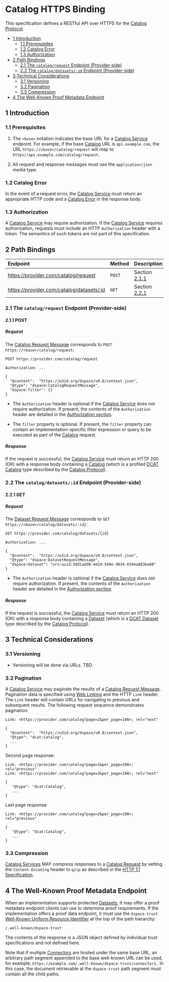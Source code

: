 # Catalog HTTPS Binding

This specification defines a RESTful API over HTTPS for the [Catalog Protocol](./catalog.protocol.md).

* [1 Introduction](#1-introduction)
  * [1.1 Prerequisites](#11-prerequisites)
  * [1.2 Catalog Error](#12-catalog-error)
  * [1.3 Authorization](#13-authorization)
* [2 Path Bindings](#2-path-bindings)
  * [2.1 The `catalog/request` Endpoint (Provider-side)](#21-the-catalogrequest-endpoint--provider-side-)
  * [2.2 The `catalog/datasets/:id` Endpoint (Provider-side)](#22-the-catalogdatasetsid-endpoint--provider-side-)
* [3 Technical Considerations](#3-technical-considerations)
  * [3.1 Versioning](#31-versioning)
  * [3.2 Pagination](#32-pagination)
  * [3.3 Compression](#33-compression)
* [4 The Well-Known Proof Metadata Endpoint](#4-the-well-known-proof-metadata-endpoint)

## 1 Introduction

### 1.1 Prerequisites

1. The `<base>` notation indicates the base URL for a [Catalog Service](../model/terminology.md#catalog-service) endpoint. For example, if the base [Catalog](../model/terminology.md#catalog) URL is `api.example.com`, the URL `https://<base>/catalog/request` will map to `https//api.example.com/catalog/request`.

2. All request and response messages must use the `application/json` media type.

### 1.2 Catalog Error

In the event of a request error, the [Catalog Service](../model/terminology.md#catalog-service) must return an appropriate HTTP code and a [Catalog Error](./catalog.protocol.md#33-error---catalog-error) in the response body.

### 1.3 Authorization

A [Catalog Service](../model/terminology.md#catalog-service) may require authorization. If the [Catalog Service](../model/terminology.md#catalog-service) requires authorization, requests must include an HTTP `Authorization` header with a token. The semantics of such tokens are not part of this specification.

## 2 Path Bindings

| Endpoint                                  | Method | Description                |
|:------------------------------------------|:-------|:---------------------------|
| https://provider.com/catalog/request      | `POST` | Section [2.1.1](#211-post) |
| https://provider.com/catalog/datasets/:id | `GET`  | Section [2.2.1](#221-get)  |

### 2.1 The `catalog/request` Endpoint (Provider-side)

#### 2.1.1 POST

##### Request

The [Catalog Request Message](./catalog.protocol.md#21-catalog-request-message) corresponds to `POST https://<base>/catalog/request`:

```http request
POST https://provider.com/catalog/request

Authorization: ...

{
  "@context":  "https://w3id.org/dspace/v0.8/context.json",
  "@type": "dspace:CatalogRequestMessage",
  "dspace:filter": {}
}
```

- The `Authorization` header is optional if the [Catalog Service](../model/terminology.md#catalog-service) does not require authorization. If present, the contents of the `Authorization` header are detailed in the [Authorization section](#13-authorization).

- The `filter` property is optional. If present, the `filter` property can contain an implementation-specific filter expression or query to be executed as part of the [Catalog](../model/terminology.md#catalog) request.

##### Response

If the request is successful, the [Catalog Service](../model/terminology.md#catalog-service) must return an HTTP 200 (OK) with a response body containing a [Catalog](./catalog.protocol.md#31-ack---catalog) (which is a profiled [DCAT Catalog](https://www.w3.org/TR/vocab-dcat-3/#Class:Catalog) type described by the [Catalog Protocol](catalog.protocol.md)).

### 2.2 The `catalog/datasets/:id` Endpoint (Provider-side)

#### 2.2.1 GET

##### Request

The [Dataset Request Message](./catalog.protocol.md#22-dataset-request-message) corresponds to `GET https://<base>/catalog/datasets/:id}`:

```http request
GET https://provider.com/catalog/datasets/{id}

Authorization: ...

{
  "@context":  "https://w3id.org/dspace/v0.8/context.json",
  "@type": "dspace:DatasetRequestMessage",
  "dspace:dataset": "urn:uuid:3dd1add8-4d2d-569e-d634-8394a8836a88"
}
```

- The `Authorization` header is optional if the [Catalog Service](../model/terminology.md#catalog-service) does not require authorization. If present, the contents of the `Authorization` header are detailed in the [Authorization section](#13-authorization).

##### Response

If the request is successful, the [Catalog Service](../model/terminology.md#catalog-service) must return an HTTP 200 (OK) with a response body containing a [Dataset](./catalog.protocol.md#32-ack---dataset) (which is a [DCAT Dataset](https://www.w3.org/TR/vocab-dcat-3/#Class:Dataset) type described by the [Catalog Protocol](catalog.protocol.md)).

## 3 Technical Considerations

### 3.1 Versioning

- Versioning will be done via URLs. TBD.

### 3.2 Pagination

A [Catalog Service](../model/terminology.md#catalog-service) may paginate the results of a [Catalog Request Message](./catalog.protocol.md#21-catalog-request-message). Pagination data is specified using [Web Linking](https://datatracker.ietf.org/doc/html/rfc5988) and the HTTP `Link` header. The `Link` header will contain URLs for navigating to previous and subsequent results. The following request sequence demonstrates pagination:

```http request
Link: <https://provider.com/catalog?page=2&per_page=100>; rel="next"

{
  "@context":  "https://w3id.org/dspace/v0.8/context.json",
  "@type": "dcat:Catalog",
  ...
}
```

Second page response:

```http request
Link: <https://provider.com/catalog?page=1&per_page=100>; rel="previous"
Link: <https://provider.com/catalog?page=3&per_page=100>; rel="next"

{
   "@type": "dcat:Catalog",
   ...
}
```

Last page response:

```http request
Link: <https://provider.com/catalog?page=2&per_page=100>; rel="previous"

{
   "@type": "dcat:Catalog",
   ...
}
```

### 3.3 Compression

[Catalog Services](../model/terminology.md#catalog-service) MAY compress responses to a [Catalog Request](./catalog.protocol.md#21-catalog-request-message) by setting the `Content-Encoding` header to `gzip` as described in the [HTTP 1.1 Specification](https://www.rfc-editor.org/rfc/rfc9110.html#name-gzip-coding).

## 4 The Well-Known Proof Metadata Endpoint

When an implementation supports protected [Datasets](../model/terminology.md#dataset), it may offer a proof metadata endpoint clients can use to determine proof requirements. If the implementation offers a proof data endpoint, it must use the `dspace-trust` [Well-Known Uniform Resource Identifier](https://www.rfc-editor.org/rfc/rfc8615.html) at the top of the  path hierarchy:

```
/.well-known/dspace-trust
```

The contents of the response is a JSON object defined by individual trust specifications and not defined here.

Note that if multiple [Connectors](../model/terminology.md#connector--data-service-) are hosted under the same base URL, an arbitrary path segment appended to the base well-known URL can be used, for example, `https://example.com/.well-known/dspace-trust/connector1.` In this case, the document retrievable at the `dspace-trust` path segment must contain all the child paths.
